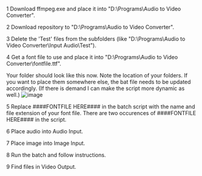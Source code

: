 1 Download ffmpeg.exe and place it into "D:\Programs\Audio to Video Converter".

2 Download repository to "D:\Programs\Audio to Video Converter".

3 Delete the 'Test' files from the subfolders (like "D:\Programs\Audio to Video Converter\Input Audio\Test").

4 Get a font file to use and place it into "D:\Programs\Audio to Video Converter\fontfile.ttf".


Your folder should look like this now. Note the location of your folders. If you want to place them somewhere else, the bat file needs to be updated accordingly. (If there is demand I can make the script more dynamic as well.)
![image](https://github.com/user-attachments/assets/abe335f5-098a-427b-96b4-7aa13d9ab914)

5 Replace ####FONTFILE HERE#### in the batch script with the name and file extension of your font file. There are two occurences of ####FONTFILE HERE#### in the script.

6 Place audio into Audio Input.

7 Place image into Image Input.

8 Run the batch and follow instructions.

9 Find files in Video Output.

